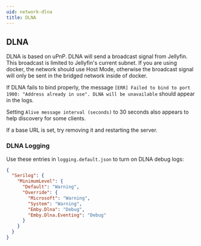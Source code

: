 ```yaml
---
uid: network-dlna
title: DLNA
---
```


## DLNA

DLNA is based on uPnP. DLNA will send a broadcast signal from Jellyfin. This broadcast is limited to Jellyfin's current subnet. If you are using docker, the network should use Host Mode, otherwise the broadcast signal will only be sent in the bridged network inside of docker.

If DLNA fails to bind properly, the message `[ERR] Failed to bind to port 1900: "Address already in use". DLNA will be unavailable` should appear in the logs.

Setting `Alive message interval (seconds)` to 30 seconds also appears to help discovery for some clients.

If a base URL is set, try removing it and restarting the server.

### DLNA Logging

Use these entries in `logging.default.json` to turn on DLNA debug logs:

```json
{
  "Serilog": {
    "MinimumLevel": {
      "Default": "Warning",
      "Override": {
        "Microsoft": "Warning",
        "System": "Warning",
        "Emby.Dlna": "Debug",
        "Emby.Dlna.Eventing": "Debug"
      }
    }
  }
}
```
